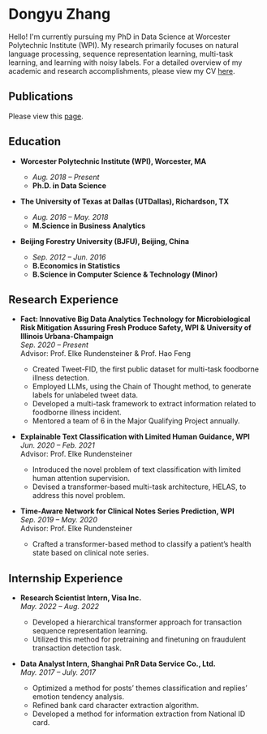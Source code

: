 # Dongyu Zhang

Hello! I'm currently pursuing my PhD in Data Science at Worcester Polytechnic Institute (WPI). My research primarily focuses on natural language processing, sequence representation learning, multi-task learning, and learning with noisy labels. For a detailed overview of my academic and research accomplishments, please view my CV [here](/assets/document/DongyuZhangCV-brief.pdf).

## Publications

Please view this [page](publication.html).

## Education
- **Worcester Polytechnic Institute (WPI), Worcester, MA**
  - *Aug. 2018 – Present*
  - **Ph.D. in Data Science**
  

- **The University of Texas at Dallas (UTDallas), Richardson, TX**
  - *Aug. 2016 – May. 2018*
  - **M.Science in Business Analytics**


- **Beijing Forestry University (BJFU), Beijing, China**
  - *Sep. 2012 – Jun. 2016*
  - **B.Economics in Statistics**
  - **B.Science in Computer Science & Technology (Minor)**
  


## Research Experience
- **Fact: Innovative Big Data Analytics Technology for Microbiological Risk Mitigation Assuring Fresh Produce Safety, WPI & University of Illinois Urbana-Champaign**  
  *Sep. 2020 – Present*  
  Advisor: Prof. Elke Rundensteiner & Prof. Hao Feng  
  - Created Tweet-FID, the first public dataset for multi-task foodborne illness detection.
  - Employed LLMs, using the Chain of Thought method, to generate labels for unlabeled tweet data.
  - Developed a multi-task framework to extract information related to foodborne illness incident. 
  - Mentored a team of 6 in the Major Qualifying Project annually.

- **Explainable Text Classification with Limited Human Guidance, WPI**  
  *Jun. 2020 – Feb. 2021*  
  Advisor: Prof. Elke Rundensteiner  
  - Introduced the novel problem of text classification with limited human attention supervision. 
  - Devised a transformer-based multi-task architecture, HELAS, to address this novel problem.

- **Time-Aware Network for Clinical Notes Series Prediction, WPI**  
  *Sep. 2019 – May. 2020*  
  Advisor: Prof. Elke Rundensteiner  
  - Crafted a transformer-based method to classify a patient’s health state based on clinical note series.

## Internship Experience
- **Research Scientist Intern, Visa Inc.**  
  *May. 2022 – Aug. 2022*
  - Developed a hierarchical transformer approach for transaction sequence representation learning.
  - Utilized this method for pretraining and finetuning on fraudulent transaction detection task.

- **Data Analyst Intern, Shanghai PnR Data Service Co., Ltd.**  
  *May. 2017 – July. 2017*
  - Optimized a method for posts’ themes classification and replies’ emotion tendency analysis.
  - Refined bank card character extraction algorithm.
  - Developed a method for information extraction from National ID card.


